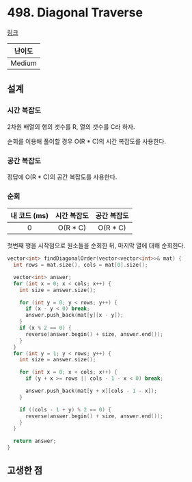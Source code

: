 # 498. Diagonal Traverse

[링크](https://leetcode.com/problems/diagonal-traverse/description/)

| 난이도 |
| :----: |
| Medium |

## 설계

### 시간 복잡도

2차원 배열의 행의 갯수를 R, 열의 갯수를 C라 하자.

순회를 이용해 풀이할 경우 O(R \* C)의 시간 복잡도를 사용한다.

### 공간 복잡도

정답에 O(R \* C)의 공간 복잡도를 사용한다.

### 순회

| 내 코드 (ms) | 시간 복잡도 | 공간 복잡도 |
| :----------: | :---------: | :---------: |
|      0       |  O(R \* C)  |  O(R \* C)  |

첫번째 행을 시작점으로 원소들을 순회한 뒤, 마지막 열에 대해 순회한다.

```cpp
vector<int> findDiagonalOrder(vector<vector<int>>& mat) {
  int rows = mat.size(), cols = mat[0].size();

  vector<int> answer;
  for (int x = 0; x < cols; x++) {
    int size = answer.size();

    for (int y = 0; y < rows; y++) {
      if (x - y < 0) break;
      answer.push_back(mat[y][x - y]);
    }
    if (x % 2 == 0) {
      reverse(answer.begin() + size, answer.end());
    }
  }
  for (int y = 1; y < rows; y++) {
    int size = answer.size();

    for (int x = 0; x < cols; x++) {
      if (y + x >= rows || cols - 1 - x < 0) break;

      answer.push_back(mat[y + x][cols - 1 - x]);
    }

    if ((cols - 1 + y) % 2 == 0) {
      reverse(answer.begin() + size, answer.end());
    }
  }

  return answer;
}
```

## 고생한 점
